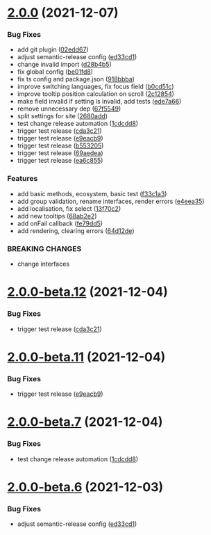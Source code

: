 # [2.0.0](https://github.com/horprogs/Just-validate/compare/v1.5.0...v2.0.0) (2021-12-07)


### Bug Fixes

* add git plugin ([02edd67](https://github.com/horprogs/Just-validate/commit/02edd67393172396168ae4e94d2430d4d8a033eb))
* adjust semantic-release config ([ed33cd1](https://github.com/horprogs/Just-validate/commit/ed33cd1a81129802c16945e4b703ea1a83146669))
* change invalid import ([d28b4b5](https://github.com/horprogs/Just-validate/commit/d28b4b5b679ba0482e5f4bd1757a7fb6e5cda324))
* fix global config ([be01fd8](https://github.com/horprogs/Just-validate/commit/be01fd8c5d88e29b3d70a856ad2e6c05c7bfcca6))
* fix ts config and package.json ([918bbba](https://github.com/horprogs/Just-validate/commit/918bbbaae7a9b35c34ab0f1633b0c0205ccac544))
* improve switching languages, fix focus field ([b0cd51c](https://github.com/horprogs/Just-validate/commit/b0cd51c3f6322517b31564f426a2d577d6d620ab))
* improve tooltip position calculation on scroll ([2c12854](https://github.com/horprogs/Just-validate/commit/2c128546cb1a01799c632ccf86e8cc4eedcc23ae))
* make field invalid if setting is invalid, add tests ([ede7a66](https://github.com/horprogs/Just-validate/commit/ede7a66e0b397fba539a3fa92d5e37f37f2c611e))
* remove unnecessary dep ([67f5549](https://github.com/horprogs/Just-validate/commit/67f5549e70a4bfc9bba147cf3ccb59a0441c0970))
* split settings for site ([2680add](https://github.com/horprogs/Just-validate/commit/2680adda6ac3796322cd368821f0f5c5e9a220ef))
* test change release automation ([1cdcdd8](https://github.com/horprogs/Just-validate/commit/1cdcdd812f1e97d4dce7c3b16227740c61acc201))
* trigger test release ([cda3c21](https://github.com/horprogs/Just-validate/commit/cda3c215dc3ad34ec3ac3c18174c5f735b9aa384))
* trigger test release ([e9eacb9](https://github.com/horprogs/Just-validate/commit/e9eacb9634dabd55affaeb82468d13a42c78f42b))
* trigger test release ([b553205](https://github.com/horprogs/Just-validate/commit/b553205ef4e160e7935f039103567eb7a2b2dd4f))
* trigger test release ([69aedea](https://github.com/horprogs/Just-validate/commit/69aedea2cc53a7f649009dedc1ecf100dc36c01f))
* trigger test release ([ea6c855](https://github.com/horprogs/Just-validate/commit/ea6c8550cc29b3d7d42579f10008d779575f9d8d))


### Features

* add basic methods, ecosystem, basic test ([f33c1a3](https://github.com/horprogs/Just-validate/commit/f33c1a3caed020952b45f271e3f05e8c65e41991))
* add group validation, rename interfaces, render errors ([e4eea35](https://github.com/horprogs/Just-validate/commit/e4eea35ce93cb717d7384375eb9d4fc722f89164))
* add localisation, fix select ([13f70c2](https://github.com/horprogs/Just-validate/commit/13f70c20d0919dde0848206203dfea05adf5423e))
* add new tooltips ([68ab2e2](https://github.com/horprogs/Just-validate/commit/68ab2e265a383edf5ef6c08f3b79309fb021138c))
* add onFail callback ([fe79dd5](https://github.com/horprogs/Just-validate/commit/fe79dd5fb7ca79208196ec16835e595abc6f0a3e))
* add rendering, clearing errors ([64d12de](https://github.com/horprogs/Just-validate/commit/64d12de336f48d9b7c1cfb7406acccfecafd954a))


### BREAKING CHANGES

* change interfaces

# [2.0.0-beta.12](https://github.com/horprogs/Just-validate/compare/v2.0.0-beta.11...v2.0.0-beta.12) (2021-12-04)


### Bug Fixes

* trigger test release ([cda3c21](https://github.com/horprogs/Just-validate/commit/cda3c215dc3ad34ec3ac3c18174c5f735b9aa384))

# [2.0.0-beta.11](https://github.com/horprogs/Just-validate/compare/v2.0.0-beta.10...v2.0.0-beta.11) (2021-12-04)


### Bug Fixes

* trigger test release ([e9eacb9](https://github.com/horprogs/Just-validate/commit/e9eacb9634dabd55affaeb82468d13a42c78f42b))

# [2.0.0-beta.7](https://github.com/horprogs/Just-validate/compare/v2.0.0-beta.6...v2.0.0-beta.7) (2021-12-04)


### Bug Fixes

* test change release automation ([1cdcdd8](https://github.com/horprogs/Just-validate/commit/1cdcdd812f1e97d4dce7c3b16227740c61acc201))

# [2.0.0-beta.6](https://github.com/horprogs/Just-validate/compare/v2.0.0-beta.5...v2.0.0-beta.6) (2021-12-03)


### Bug Fixes

* adjust semantic-release config ([ed33cd1](https://github.com/horprogs/Just-validate/commit/ed33cd1a81129802c16945e4b703ea1a83146669))
